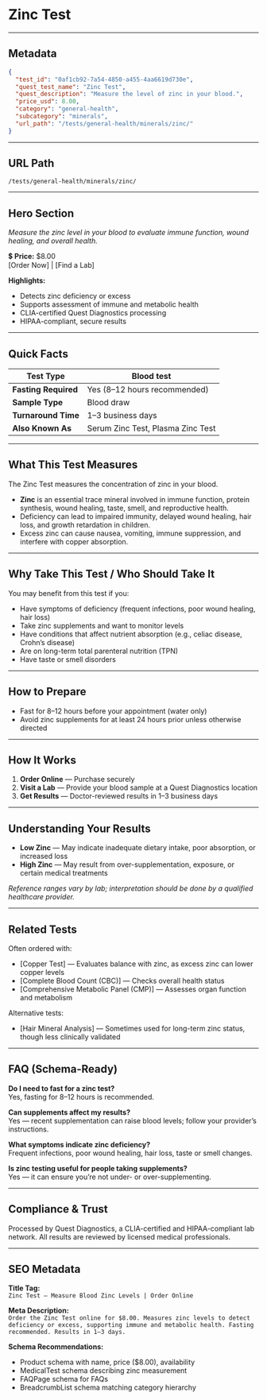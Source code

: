 # Zinc Test

---

## Metadata
```json
{
  "test_id": "0af1cb92-7a54-4850-a455-4aa6619d730e",
  "quest_test_name": "Zinc Test",
  "quest_description": "Measure the level of zinc in your blood.",
  "price_usd": 8.00,
  "category": "general-health",
  "subcategory": "minerals",
  "url_path": "/tests/general-health/minerals/zinc/"
}
```

---

## URL Path
`/tests/general-health/minerals/zinc/`

---

## Hero Section
_Measure the zinc level in your blood to evaluate immune function, wound healing, and overall health._

💲 **Price:** $8.00  
[Order Now] | [Find a Lab]

**Highlights:**
- Detects zinc deficiency or excess
- Supports assessment of immune and metabolic health
- CLIA-certified Quest Diagnostics processing
- HIPAA-compliant, secure results

---

## Quick Facts
| **Test Type**         | Blood test |
|----------------------|------------|
| **Fasting Required** | Yes (8–12 hours recommended) |
| **Sample Type**      | Blood draw |
| **Turnaround Time**  | 1–3 business days |
| **Also Known As**    | Serum Zinc Test, Plasma Zinc Test |

---

## What This Test Measures
The Zinc Test measures the concentration of zinc in your blood.  
- **Zinc** is an essential trace mineral involved in immune function, protein synthesis, wound healing, taste, smell, and reproductive health.  
- Deficiency can lead to impaired immunity, delayed wound healing, hair loss, and growth retardation in children.  
- Excess zinc can cause nausea, vomiting, immune suppression, and interfere with copper absorption.

---

## Why Take This Test / Who Should Take It
You may benefit from this test if you:
- Have symptoms of deficiency (frequent infections, poor wound healing, hair loss)
- Take zinc supplements and want to monitor levels
- Have conditions that affect nutrient absorption (e.g., celiac disease, Crohn’s disease)
- Are on long-term total parenteral nutrition (TPN)
- Have taste or smell disorders

---

## How to Prepare
- Fast for 8–12 hours before your appointment (water only)  
- Avoid zinc supplements for at least 24 hours prior unless otherwise directed

---

## How It Works
1. **Order Online** — Purchase securely  
2. **Visit a Lab** — Provide your blood sample at a Quest Diagnostics location  
3. **Get Results** — Doctor-reviewed results in 1–3 business days

---

## Understanding Your Results
- **Low Zinc** — May indicate inadequate dietary intake, poor absorption, or increased loss  
- **High Zinc** — May result from over-supplementation, exposure, or certain medical treatments

*Reference ranges vary by lab; interpretation should be done by a qualified healthcare provider.*

---

## Related Tests
Often ordered with:
- [Copper Test] — Evaluates balance with zinc, as excess zinc can lower copper levels  
- [Complete Blood Count (CBC)] — Checks overall health status  
- [Comprehensive Metabolic Panel (CMP)] — Assesses organ function and metabolism

Alternative tests:
- [Hair Mineral Analysis] — Sometimes used for long-term zinc status, though less clinically validated

---

## FAQ (Schema-Ready)
**Do I need to fast for a zinc test?**  
Yes, fasting for 8–12 hours is recommended.

**Can supplements affect my results?**  
Yes — recent supplementation can raise blood levels; follow your provider’s instructions.

**What symptoms indicate zinc deficiency?**  
Frequent infections, poor wound healing, hair loss, taste or smell changes.

**Is zinc testing useful for people taking supplements?**  
Yes — it can ensure you’re not under- or over-supplementing.

---

## Compliance & Trust
Processed by Quest Diagnostics, a CLIA-certified and HIPAA-compliant lab network. All results are reviewed by licensed medical professionals.

---

## SEO Metadata
**Title Tag:**  
`Zinc Test – Measure Blood Zinc Levels | Order Online`

**Meta Description:**  
`Order the Zinc Test online for $8.00. Measures zinc levels to detect deficiency or excess, supporting immune and metabolic health. Fasting recommended. Results in 1–3 days.`

**Schema Recommendations:**
- Product schema with name, price ($8.00), availability
- MedicalTest schema describing zinc measurement
- FAQPage schema for FAQs
- BreadcrumbList schema matching category hierarchy
